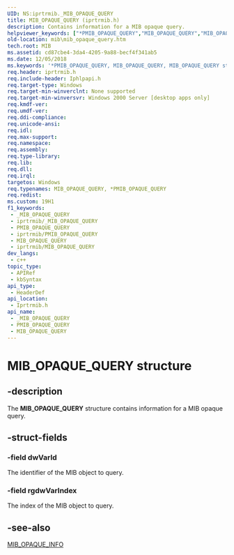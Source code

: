 ```yaml
---
UID: NS:iprtrmib._MIB_OPAQUE_QUERY
title: MIB_OPAQUE_QUERY (iprtrmib.h)
description: Contains information for a MIB opaque query.
helpviewer_keywords: ["*PMIB_OPAQUE_QUERY","MIB_OPAQUE_QUERY","MIB_OPAQUE_QUERY structure [MIB]","PMIB_OPAQUE_QUERY","PMIB_OPAQUE_QUERY structure pointer [MIB]","_mpr_mib_opaque_query","iprtrmib/MIB_OPAQUE_QUERY","iprtrmib/PMIB_OPAQUE_QUERY","mib.mib_opaque_query","rras.mib_opaque_query"]
old-location: mib\mib_opaque_query.htm
tech.root: MIB
ms.assetid: cd87cbe4-3da4-4205-9a88-becf4f341ab5
ms.date: 12/05/2018
ms.keywords: '*PMIB_OPAQUE_QUERY, MIB_OPAQUE_QUERY, MIB_OPAQUE_QUERY structure [MIB], PMIB_OPAQUE_QUERY, PMIB_OPAQUE_QUERY structure pointer [MIB], _mpr_mib_opaque_query, iprtrmib/MIB_OPAQUE_QUERY, iprtrmib/PMIB_OPAQUE_QUERY, mib.mib_opaque_query, rras.mib_opaque_query'
req.header: iprtrmib.h
req.include-header: Iphlpapi.h
req.target-type: Windows
req.target-min-winverclnt: None supported
req.target-min-winversvr: Windows 2000 Server [desktop apps only]
req.kmdf-ver: 
req.umdf-ver: 
req.ddi-compliance: 
req.unicode-ansi: 
req.idl: 
req.max-support: 
req.namespace: 
req.assembly: 
req.type-library: 
req.lib: 
req.dll: 
req.irql: 
targetos: Windows
req.typenames: MIB_OPAQUE_QUERY, *PMIB_OPAQUE_QUERY
req.redist: 
ms.custom: 19H1
f1_keywords:
 - _MIB_OPAQUE_QUERY
 - iprtrmib/_MIB_OPAQUE_QUERY
 - PMIB_OPAQUE_QUERY
 - iprtrmib/PMIB_OPAQUE_QUERY
 - MIB_OPAQUE_QUERY
 - iprtrmib/MIB_OPAQUE_QUERY
dev_langs:
 - c++
topic_type:
 - APIRef
 - kbSyntax
api_type:
 - HeaderDef
api_location:
 - Iprtrmib.h
api_name:
 - _MIB_OPAQUE_QUERY
 - PMIB_OPAQUE_QUERY
 - MIB_OPAQUE_QUERY
---
```


# MIB_OPAQUE_QUERY structure


## -description

The 
<b>MIB_OPAQUE_QUERY</b> structure contains information for a MIB opaque query.

## -struct-fields

### -field dwVarId

The identifier of the MIB object to query.

### -field rgdwVarIndex

The index of the MIB object to query.

## -see-also

<a href="/windows/desktop/api/iprtrmib/ns-iprtrmib-mib_opaque_info">MIB_OPAQUE_INFO</a>

